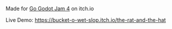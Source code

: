Made for [Go Godot Jam 4](https://itch.io/jam/go-godot-jam-4) on itch.io


Live Demo: https://bucket-o-wet-slop.itch.io/the-rat-and-the-hat
